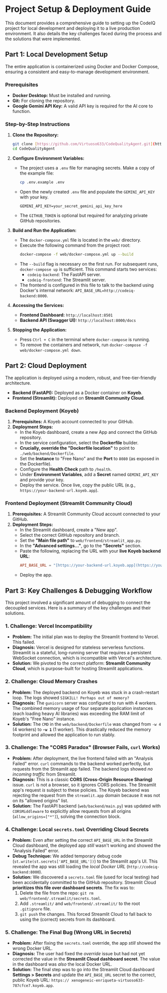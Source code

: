 
# Project Setup & Deployment Guide

This document provides a comprehensive guide to setting up the CodeIQ project for local development and deploying it to a live production environment. It also details the key challenges faced during the process and the solutions that were implemented.

## Part 1: Local Development Setup

The entire application is containerized using Docker and Docker Compose, ensuring a consistent and easy-to-manage development environment.

### Prerequisites

* **Docker Desktop:** Must be installed and running.
* **Git:** For cloning the repository.
* **Google Gemini API Key:** A valid API key is required for the AI core to function.

### Step-by-Step Instructions

1.  **Clone the Repository:**
    ```bash
    git clone [https://github.com/Virtuoso633/CodeQualityAgent.git](https://github.com/Virtuoso633/CodeQualityAgent.git)
    cd CodeQualityAgent
    ```

2.  **Configure Environment Variables:**
    * The project uses a `.env` file for managing secrets. Make a copy of the example file:
      ```bash
      cp .env.example .env
      ```
    * Open the newly created `.env` file and populate the `GEMINI_API_KEY` with your key.
      ```
      GEMINI_API_KEY=your_secret_gemini_api_key_here
      ```
    * The `GITHUB_TOKEN` is optional but required for analyzing private GitHub repositories.

3.  **Build and Run the Application:**
    * The `docker-compose.yml` file is located in the `web/` directory.
    * Execute the following command from the project root:
      ```bash
      docker-compose -f web/docker-compose.yml up --build
      ```
    * The `--build` flag is necessary on the first run. For subsequent runs, `docker-compose up` is sufficient. This command starts two services:
        * `codeiq-backend`: The FastAPI server.
        * `codeiq-frontend`: The Streamlit server.
    * The frontend is configured in this file to talk to the backend using Docker's internal network: `API_BASE_URL=http://codeiq-backend:8000`.

4.  **Accessing the Services:**
    * **Frontend Dashboard:** `http://localhost:8501`
    * **Backend API (Swagger UI):** `http://localhost:8000/docs`

5.  **Stopping the Application:**
    * Press `Ctrl + C` in the terminal where `docker-compose` is running.
    * To remove the containers and network, run `docker-compose -f web/docker-compose.yml down`.

## Part 2: Cloud Deployment

The application is deployed using a modern, robust, and free-tier-friendly architecture.

* **Backend (FastAPI):** Deployed as a Docker container on **Koyeb**.
* **Frontend (Streamlit):** Deployed on **Streamlit Community Cloud**.

### Backend Deployment (Koyeb)

1.  **Prerequisites:** A Koyeb account connected to your GitHub.
2.  **Deployment Steps:**
    * In the Koyeb dashboard, create a new App and connect the GitHub repository.
    * In the service configuration, select the **Dockerfile** builder.
    * **Crucially, override the "Dockerfile location"** to point to `./web/backend/Dockerfile`.
    * Set the **Instance** to "Free Nano" and the **Port** to `8080` (as exposed in the Dockerfile).
    * Configure the **Health Check** path to `/health`.
    * Under **Environment Variables**, add a **Secret** named `GEMINI_API_KEY` and provide your key.
    * Deploy the service. Once live, copy the public URL (e.g., `https://your-backend-url.koyeb.app`).

### Frontend Deployment (Streamlit Community Cloud)

1.  **Prerequisites:** A Streamlit Community Cloud account connected to your GitHub.
2.  **Deployment Steps:**
    * In the Streamlit dashboard, create a "New app".
    * Select the correct GitHub repository and branch.
    * Set the **"Main file path"** to `web/frontend/streamlit_app.py`.
    * In the **"Advanced settings..."**, go to the **"Secrets"** section.
    * Paste the following, replacing the URL with your **live Koyeb backend URL**:
      ```toml
      API_BASE_URL = "[https://your-backend-url.koyeb.app](https://your-backend-url.koyeb.app)"
      ```
    * Deploy the app.

## Part 3: Key Challenges & Debugging Workflow

This project involved a significant amount of debugging to connect the decoupled services. Here is a summary of the key challenges and their solutions.

### 1. Challenge: Vercel Incompatibility
* **Problem:** The initial plan was to deploy the Streamlit frontend to Vercel. This failed.
* **Diagnosis:** Vercel is designed for stateless serverless functions. Streamlit is a stateful, long-running server that requires a persistent WebSocket connection, which is incompatible with Vercel's architecture.
* **Solution:** We pivoted to the correct platform: **Streamlit Community Cloud**, which is purpose-built for hosting Streamlit applications.

### 2. Challenge: Cloud Memory Crashes
* **Problem:** The deployed backend on Koyeb was stuck in a crash-restart loop. The logs showed `SIGKILL! Perhaps out of memory?`
* **Diagnosis:** The `gunicorn` server was configured to run with 4 workers. The combined memory usage of four separate application instances (each loading heavy AI libraries) was exceeding the RAM limit of Koyeb's "Free Nano" instance.
* **Solution:** The `CMD` in the `web/backend/Dockerfile` was changed from `-w 4` (4 workers) to **`-w 1`** (1 worker). This drastically reduced the memory footprint and allowed the application to run stably.

### 3. Challenge: The "CORS Paradox" (Browser Fails, `curl` Works)
* **Problem:** After deployment, the live frontend failed with an "Analysis Failed" error. `curl` commands to the backend worked perfectly, but requests from the Streamlit app failed. The backend logs showed *no incoming traffic* from Streamlit.
* **Diagnosis:** This is a classic **CORS (Cross-Origin Resource Sharing)** issue. `curl` is not a browser, so it ignores CORS policies. The Streamlit app's request *is* subject to these policies. The Koyeb backend was rejecting the request from the `streamlit.app` domain because it was not on its "allowed origins" list.
* **Solution:** The FastAPI backend (`web/backend/main.py`) was updated with `CORSMiddleware` to explicitly allow requests from all origins (`allow_origins=["*"]`), solving the connection block.

### 4. Challenge: Local `secrets.toml` Overriding Cloud Secrets
* **Problem:** Even after setting the correct `API_BASE_URL` in the Streamlit Cloud dashboard, the deployed app *still* wasn't working and showed the "Analysis Failed" error.
* **Debug Technique:** We added temporary debug code (`st.write(st.secrets['API_BASE_URL'])`) to the Streamlit app's UI. This revealed the app was still loading the *local Docker URL* (`http://codeiq-backend:8000`).
* **Solution:** We discovered a `secrets.toml` file (used for local testing) had been accidentally committed to the GitHub repository. Streamlit Cloud **prioritizes this file over dashboard secrets**. The fix was to:
    1.  Delete the file from the repo: `git rm web/frontend/.streamlit/secrets.toml`.
    2.  Add `.streamlit/` and `web/frontend/.streamlit/` to the root `.gitignore` file.
    3.  `git push` the changes. This forced Streamlit Cloud to fall back to using the (correct) secrets from its dashboard.

### 5. Challenge: The Final Bug (Wrong URL in Secrets)
* **Problem:** After fixing the `secrets.toml` override, the app *still* showed the wrong Docker URL.
* **Diagnosis:** The user had fixed the *override* issue but had not yet corrected the value in the **Streamlit Cloud dashboard secret**. The value in the dashboard was *also* the local Docker URL.
* **Solution:** The final step was to go into the Streamlit Cloud dashboard **Settings > Secrets** and update the `API_BASE_URL` secret to the correct, public Koyeb URL: `https:// xenogeneic-enriqueta-virtuoso633-787cfce7.koyeb.app`.
